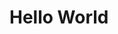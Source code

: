  <!DOCTYPE html>
<html>
      <head><meta property="fb:pages" content="105831051256321" /></head>
<body>
<h1>Hello World</h1>
</body>
</html>
